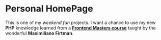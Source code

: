 # Personal HomePage

This is one of my *weekend fun* projects.  I want a chance to use my new **PHP** knowledge learned from a **[Frontend Masters course](https://frontendmasters.com/courses/php/)** taught by the wonderful **Maximiliano Firtman**.